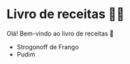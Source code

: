 # Livro de receitas :cook:

Olá! Bem-vindo ao livro de receitas :wave:

 - Strogonoff de Frango
 - Pudim
